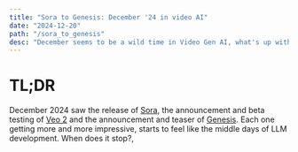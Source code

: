 ```yaml
---
title: "Sora to Genesis: December '24 in video AI"
date: "2024-12-20"
path: "/sora_to_genesis"
desc: "December seems to be a wild time in Video Gen AI, what's up with that?"
---
```


# TL;DR
December 2024 saw the release of [Sora](https://sora.com), the announcement and beta testing of [Veo 2](https://deepmind.google/technologies/veo/veo-2/) and the announcement and teaser of [Genesis](https://x.com/zhou_xian_/status/1869511650782658846). Each one getting more and more impressive, starts to feel like the middle days of LLM development. When does it stop?, 
